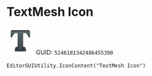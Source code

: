 # TextMesh Icon
![](/img/TextMesh%20Icon.png)
GUID: `5246181342486455390`
```
EditorGUIUtility.IconContent("TextMesh Icon")
```
